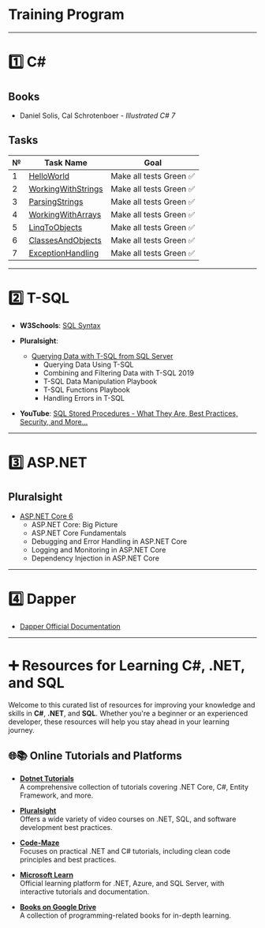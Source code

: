 # Training Program
---
# 1️⃣ C#

## Books

- Daniel Solis, Cal Schrotenboer - *Illustrated C# 7*

## Tasks

| **№** | **Task Name** | **Goal** |
|-------|---------------|----------|
| 1     | [HelloWorld](https://github.com/ImesashviliIrakli/HelloWorld) | Make all tests Green ✅ |
| 2     | [WorkingWithStrings](https://github.com/ImesashviliIrakli/WorkingWithStrings) | Make all tests Green ✅ |
| 3     | [ParsingStrings](https://github.com/ImesashviliIrakli/ParsingStrings) | Make all tests Green ✅ |
| 4     | [WorkingWithArrays](https://github.com/ImesashviliIrakli/WorkingWithArrays) | Make all tests Green ✅ |
| 5     | [LinqToObjects](https://github.com/ImesashviliIrakli/LinqToObjects) | Make all tests Green ✅ |
| 6     | [ClassesAndObjects](https://github.com/ImesashviliIrakli/ClassesAndObjects) | Make all tests Green ✅ |
| 7     | [ExceptionHandling](https://github.com/ImesashviliIrakli/ExceptionHandling) | Make all tests Green ✅ |

---

# 2️⃣ T-SQL

- **W3Schools**: [SQL Syntax](https://www.w3schools.com/sql/default.asp)
- **Pluralsight**:  
  - [Querying Data with T-SQL from SQL Server](https://app.pluralsight.com/paths/skill/querying-data-with-t-sql-from-sql-server)
    - Querying Data Using T-SQL
    - Combining and Filtering Data with T-SQL 2019
    - T-SQL Data Manipulation Playbook
    - T-SQL Functions Playbook
    - Handling Errors in T-SQL

- **YouTube**: [SQL Stored Procedures - What They Are, Best Practices, Security, and More...](https://www.youtube.com/watch?v=Sggdhot-MoM)

---

# 3️⃣ ASP.NET

## Pluralsight

- [ASP.NET Core 6](https://app.pluralsight.com/paths/skill/aspnet-core-6)
  - ASP.NET Core: Big Picture
  - ASP.NET Core Fundamentals
  - Debugging and Error Handling in ASP.NET Core
  - Logging and Monitoring in ASP.NET Core
  - Dependency Injection in ASP.NET Core

---

# 4️⃣ Dapper

- [Dapper Official Documentation](https://www.learndapper.com/)

---

# ➕ Resources for Learning C#, .NET, and SQL  

Welcome to this curated list of resources for improving your knowledge and skills in **C#**, **.NET**, and **SQL**. Whether you're a beginner or an experienced developer, these resources will help you stay ahead in your learning journey.  

## 🌐📚 Online Tutorials and Platforms 

- [**Dotnet Tutorials**](https://dotnettutorials.net/)  
  A comprehensive collection of tutorials covering .NET Core, C#, Entity Framework, and more.  

- [**Pluralsight**](https://app.pluralsight.com/library/)  
  Offers a wide variety of video courses on .NET, SQL, and software development best practices.  

- [**Code-Maze**](https://code-maze.com/)  
  Focuses on practical .NET and C# tutorials, including clean code principles and best practices.  

- [**Microsoft Learn**](https://learn.microsoft.com/en-us/)  
  Official learning platform for .NET, Azure, and SQL Server, with interactive tutorials and documentation.
  
- [**Books on Google Drive**](https://drive.google.com/drive/u/5/folders/0APnGHKQXjx1OUk9PVA)  
  A collection of programming-related books for in-depth learning.  

